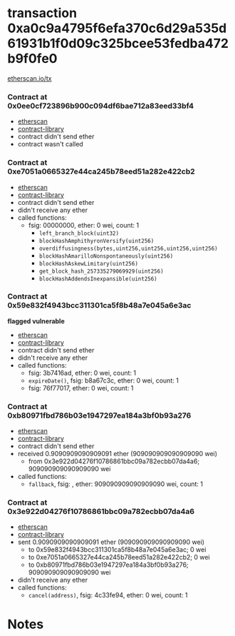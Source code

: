 # transaction 0xa0c9a4795f6efa370c6d29a535d61931b1f0d09c325bcee53fedba472b9f0fe0

[etherscan.io/tx](https://etherscan.io/tx/0xa0c9a4795f6efa370c6d29a535d61931b1f0d09c325bcee53fedba472b9f0fe0)


### Contract at 0x0ee0cf723896b900c094df6bae712a83eed33bf4

* [etherscan](https://etherscan.io/address/0x0ee0cf723896b900c094df6bae712a83eed33bf4)
* [contract-library](https://contract-library.com/contracts/Ethereum/0ee0cf723896b900c094df6bae712a83eed33bf4)
* contract didn't send ether
* contract wasn't called


### Contract at 0xe7051a0665327e44ca245b78eed51a282e422cb2

* [etherscan](https://etherscan.io/address/0xe7051a0665327e44ca245b78eed51a282e422cb2)
* [contract-library](https://contract-library.com/contracts/Ethereum/e7051a0665327e44ca245b78eed51a282e422cb2)
* contract didn't send ether
* didn't receive any ether
* called functions:
    * fsig: 00000000, ether: 0 wei, count: 1
        * `left_branch_block(uint32)`
        * `blockHashAmphithyronVersify(uint256)`
        * `overdiffusingness(bytes,uint256,uint256,uint256,uint256)`
        * `blockHashAmarilloNonspontaneously(uint256)`
        * `blockHashAskewLimitary(uint256)`
        * `get_block_hash_257335279069929(uint256)`
        * `blockHashAddendsInexpansible(uint256)`


### Contract at 0x59e832f4943bcc311301ca5f8b48a7e045a6e3ac

**flagged vulnerable**

* [etherscan](https://etherscan.io/address/0x59e832f4943bcc311301ca5f8b48a7e045a6e3ac)
* [contract-library](https://contract-library.com/contracts/Ethereum/59e832f4943bcc311301ca5f8b48a7e045a6e3ac)
* contract didn't send ether
* didn't receive any ether
* called functions:
    * fsig: 3b7416ad, ether: 0 wei, count: 1
    * `expireDate()`, fsig: b8a67c3c, ether: 0 wei, count: 1
    * fsig: 76f77017, ether: 0 wei, count: 1


### Contract at 0xb80971fbd786b03e1947297ea184a3bf0b93a276

* [etherscan](https://etherscan.io/address/0xb80971fbd786b03e1947297ea184a3bf0b93a276)
* [contract-library](https://contract-library.com/contracts/Ethereum/b80971fbd786b03e1947297ea184a3bf0b93a276)
* contract didn't send ether
* received 0.9090909090909091 ether (909090909090909090 wei)
    * from 0x3e922d04276f10786861bbc09a782ecbb07da4a6; 909090909090909090 wei
* called functions:
    * `fallback`, fsig: , ether: 909090909090909090 wei, count: 1


### Contract at 0x3e922d04276f10786861bbc09a782ecbb07da4a6

* [etherscan](https://etherscan.io/address/0x3e922d04276f10786861bbc09a782ecbb07da4a6)
* [contract-library](https://contract-library.com/contracts/Ethereum/3e922d04276f10786861bbc09a782ecbb07da4a6)
* sent 0.9090909090909091 ether (909090909090909090 wei)
    * to 0x59e832f4943bcc311301ca5f8b48a7e045a6e3ac; 0 wei
    * to 0xe7051a0665327e44ca245b78eed51a282e422cb2; 0 wei
    * to 0xb80971fbd786b03e1947297ea184a3bf0b93a276; 909090909090909090 wei
* didn't receive any ether
* called functions:
    * `cancel(address)`, fsig: 4c33fe94, ether: 0 wei, count: 1

# Notes

